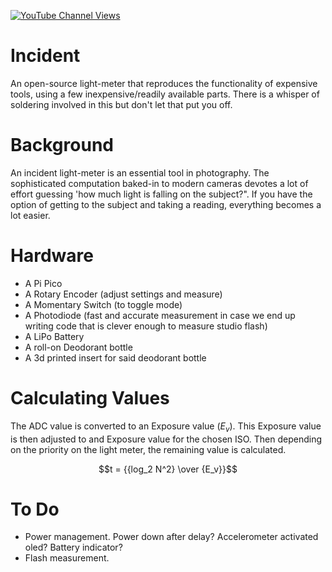 [![YouTube Channel Views](https://img.shields.io/youtube/channel/views/UCz5BOU9J9pB_O0B8-rDjCWQ?label=YouTube&style=social)](https://www.youtube.com/channel/UCz5BOU9J9pB_O0B8-rDjCWQ)

# Incident

An open-source light-meter that reproduces the functionality of expensive tools, using a few inexpensive/readily available parts. There is a whisper of soldering involved in this but don't let that put you off.


# Background

An incident light-meter is an essential tool in photography. The sophisticated computation baked-in to modern cameras devotes a lot of effort guessing 'how much light is falling on the subject?". If you have the option of getting to the subject and taking a reading, everything becomes a lot easier.


# Hardware

- A Pi Pico                     
- A Rotary Encoder              (adjust settings and measure)
- A Momentary Switch            (to toggle mode)
- A Photodiode                  (fast and accurate measurement in case we end up writing code that is clever enough to measure studio flash)            
- A LiPo Battery
- A roll-on Deodorant bottle
- A 3d printed insert for said deodorant bottle

# Calculating Values

The ADC value is converted to an Exposure value ($E_v$). This Exposure value is then adjusted to and Exposure value for the chosen ISO.
Then depending on the priority on the light meter, the remaining value is calculated.

$$t = {{log_2 N^2} \over {E_v}}$$  



# To Do

- Power management. Power down after delay? Accelerometer activated oled? Battery indicator? 
- Flash measurement.

